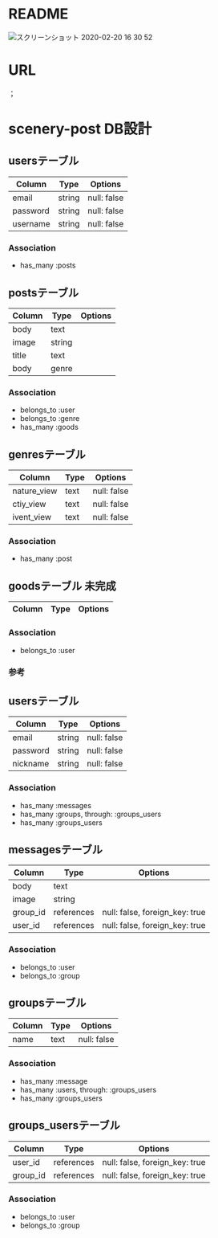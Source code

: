 # README

![スクリーンショット 2020-02-20 16 30 52](https://user-images.githubusercontent.com/57378304/74910796-ac8de380-53fe-11ea-8d7f-5fee25caa27f.png)


# URL


；

# scenery-post DB設計

## usersテーブル
|Column|Type|Options|
|------|----|-------|
|email|string|null: false|
|password|string|null: false|
|username|string|null: false|
### Association
- has_many :posts

## postsテーブル
|Column|Type|Options|
|------|----|-------|
|body|text|
|image|string|
|title|text|
|body|genre|
### Association
- belongs_to :user
- belongs_to :genre
- has_many :goods

## genresテーブル
|Column|Type|Options|
|------|----|-------|
|nature_view|text|null: false|
|ctiy_view|text|null: false|
|ivent_view|text|null: false|
### Association
- has_many :post

## goodsテーブル 未完成
|Column|Type|Options|
|------|----|-------|

### Association
- belongs_to :user











### 参考
## usersテーブル
|Column|Type|Options|
|------|----|-------|
|email|string|null: false|
|password|string|null: false|
|nickname|string|null: false|
### Association
- has_many :messages
- has_many :groups,  through: :groups_users
- has_many :groups_users

## messagesテーブル
|Column|Type|Options|
|------|----|-------|
|body|text|
|image|string|
|group_id|references|null: false, foreign_key: true|
|user_id|references|null: false, foreign_key: true|
### Association
- belongs_to :user
- belongs_to :group

## groupsテーブル
|Column|Type|Options|
|------|----|-------|
|name|text|null: false|
### Association
- has_many :message
- has_many :users, through: :groups_users
- has_many :groups_users

## groups_usersテーブル
|Column|Type|Options|
|------|----|-------|
|user_id|references|null: false, foreign_key: true|
|group_id|references|null: false, foreign_key: true|
### Association
- belongs_to :user
- belongs_to :group
